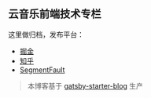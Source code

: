云音乐前端技术专栏
---

这里做归档，发布平台：

 - [掘金](https://juejin.im/user/5cd23730f265da03576edbf1/posts)
 - [知乎](https://www.zhihu.com/org/yun-yin-le-qian-duan-ji-zhu-tuan-dui/posts)
 - [SegmentFault](https://segmentfault.com/u/musicfe/articles)

> 本博客基于 [gatsby-starter-blog](https://github.com/gatsbyjs/gatsby-starter-blog) 生产
